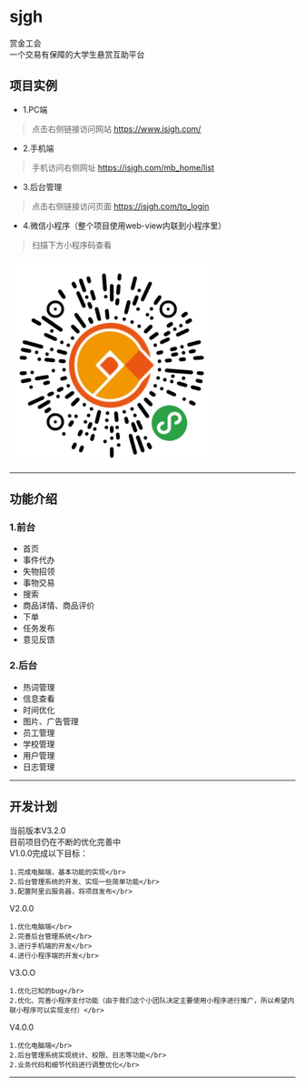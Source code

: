 # sjgh
赏金工会</br>
    一个交易有保障的大学生悬赏互助平台

## 项目实例
* 1.PC端
>   点击右侧链接访问网站  https://www.isjgh.com/
* 2.手机端
>   手机访问右侧网址  https://isjgh.com/mb_home/list
* 3.后台管理
>   点击右侧链接访问页面  https://isjgh.com/to_login  
* 4.微信小程序（整个项目使用web-view内联到小程序里）
>   扫描下方小程序码查看
<img src="https://github.com/wzdnh/sjgh/blob/master/sjgh/img/4~H)DIMNRB%7D%7B76YZ4%7BASL)3.png" />

***

## 功能介绍
### 1.前台
* 首页
* 事件代办
* 失物招领
* 事物交易
* 搜索
* 商品详情、商品评价
* 下单
* 任务发布
* 意见反馈
### 2.后台
* 热词管理
* 信息查看
* 时间优化
* 图片、广告管理
* 员工管理
* 学校管理
* 用户管理
* 日志管理
***

## 开发计划
当前版本V3.2.0</br>
目前项目仍在不断的优化完善中</br>
V1.0.0完成以下目标：</br>

    1.完成电脑端，基本功能的实现</br>
    2.后台管理系统的开发、实现一些简单功能</br>
    3.配置阿里云服务器，将项目发布</br>
V2.0.0</br>

    1.优化电脑端</br>
    2.完善后台管理系统</br>
    3.进行手机端的开发</br>
    4.进行小程序端的开发</br>
V3.O.O</br>

    1.优化已知的bug</br>
    2.优化、完善小程序支付功能（由于我们这个小团队决定主要使用小程序进行推广，所以希望内联小程序可以实现支付）</br>
V4.0.0</br>

    1.优化电脑端</br>
    2.后台管理系统实现统计、权限、日志等功能</br>
    2.业务代码和细节代码进行调整优化</br>
***






